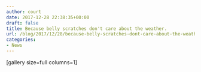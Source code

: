 ```yaml
---
author: court
date: 2017-12-28 22:38:35+00:00
draft: false
title: Because belly scratches don't care about the weather.
url: /blog/2017/12/28/because-belly-scratches-dont-care-about-the-weather/
categories:
- News
---
```


[gallery size=full columns=1]


